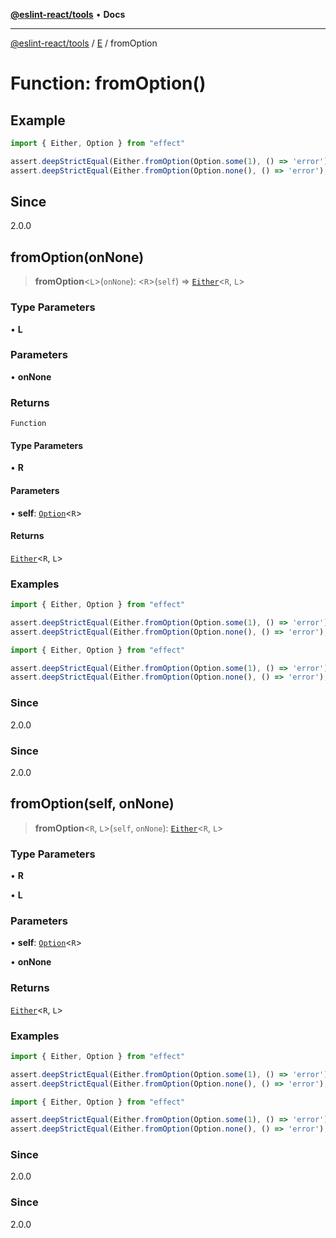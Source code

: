 [**@eslint-react/tools**](../../../README.md) • **Docs**

***

[@eslint-react/tools](../../../README.md) / [E](../README.md) / fromOption

# Function: fromOption()

## Example

```ts
import { Either, Option } from "effect"

assert.deepStrictEqual(Either.fromOption(Option.some(1), () => 'error'), Either.right(1))
assert.deepStrictEqual(Either.fromOption(Option.none(), () => 'error'), Either.left('error'))
```

## Since

2.0.0

## fromOption(onNone)

> **fromOption**\<`L`\>(`onNone`): \<`R`\>(`self`) => [`Either`](../type-aliases/Either.md)\<`R`, `L`\>

### Type Parameters

• **L**

### Parameters

• **onNone**

### Returns

`Function`

#### Type Parameters

• **R**

#### Parameters

• **self**: [`Option`](../../O/type-aliases/Option.md)\<`R`\>

#### Returns

[`Either`](../type-aliases/Either.md)\<`R`, `L`\>

### Examples

```ts
import { Either, Option } from "effect"

assert.deepStrictEqual(Either.fromOption(Option.some(1), () => 'error'), Either.right(1))
assert.deepStrictEqual(Either.fromOption(Option.none(), () => 'error'), Either.left('error'))
```

```ts
import { Either, Option } from "effect"

assert.deepStrictEqual(Either.fromOption(Option.some(1), () => 'error'), Either.right(1))
assert.deepStrictEqual(Either.fromOption(Option.none(), () => 'error'), Either.left('error'))
```

### Since

2.0.0

### Since

2.0.0

## fromOption(self, onNone)

> **fromOption**\<`R`, `L`\>(`self`, `onNone`): [`Either`](../type-aliases/Either.md)\<`R`, `L`\>

### Type Parameters

• **R**

• **L**

### Parameters

• **self**: [`Option`](../../O/type-aliases/Option.md)\<`R`\>

• **onNone**

### Returns

[`Either`](../type-aliases/Either.md)\<`R`, `L`\>

### Examples

```ts
import { Either, Option } from "effect"

assert.deepStrictEqual(Either.fromOption(Option.some(1), () => 'error'), Either.right(1))
assert.deepStrictEqual(Either.fromOption(Option.none(), () => 'error'), Either.left('error'))
```

```ts
import { Either, Option } from "effect"

assert.deepStrictEqual(Either.fromOption(Option.some(1), () => 'error'), Either.right(1))
assert.deepStrictEqual(Either.fromOption(Option.none(), () => 'error'), Either.left('error'))
```

### Since

2.0.0

### Since

2.0.0
